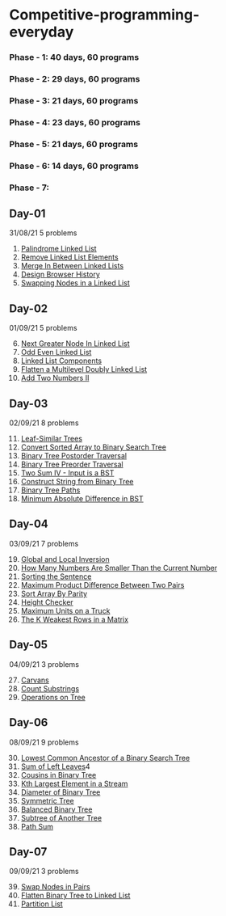 # Competitive-programming-everyday
### Phase - 1: 40 days, 60 programs
### Phase - 2: 29 days, 60 programs
### Phase - 3: 21 days, 60 programs
### Phase - 4: 23 days, 60 programs
### Phase - 5: 21 days, 60 programs
### Phase - 6: 14 days, 60 programs
### Phase - 7: 


## Day-01
31/08/21
5 problems

1. [Palindrome Linked List](https://leetcode.com/problems/palindrome-linked-list/)
2. [Remove Linked List Elements](https://leetcode.com/problems/remove-linked-list-elements/)
3. [Merge In Between Linked Lists](https://leetcode.com/problems/merge-in-between-linked-lists/)
4. [Design Browser History](https://leetcode.com/problems/design-browser-history/)
5. [Swapping Nodes in a Linked List](https://leetcode.com/problems/swapping-nodes-in-a-linked-list/)

## Day-02
01/09/21
5 problems

6. [Next Greater Node In Linked List](https://leetcode.com/problems/next-greater-node-in-linked-list/)
7. [Odd Even Linked List](https://leetcode.com/problems/odd-even-linked-list/)
8. [Linked List Components](https://leetcode.com/problems/linked-list-components/)
9. [Flatten a Multilevel Doubly Linked List](https://leetcode.com/problems/flatten-a-multilevel-doubly-linked-list/)
10. [Add Two Numbers II](https://leetcode.com/problems/add-two-numbers-ii/)

## Day-03
02/09/21
8 problems

11. [Leaf-Similar Trees](https://leetcode.com/problems/leaf-similar-trees/)
12. [Convert Sorted Array to Binary Search Tree](https://leetcode.com/problems/convert-sorted-array-to-binary-search-tree/)
13. [Binary Tree Postorder Traversal](https://leetcode.com/problems/binary-tree-postorder-traversal/)
14. [Binary Tree Preorder Traversal](https://leetcode.com/problems/binary-tree-preorder-traversal/)
15. [Two Sum IV - Input is a BST](https://leetcode.com/problems/two-sum-iv-input-is-a-bst/)
16. [Construct String from Binary Tree](https://leetcode.com/problems/construct-string-from-binary-tree/)
17. [Binary Tree Paths](https://leetcode.com/problems/binary-tree-paths/)
18. [Minimum Absolute Difference in BST](https://leetcode.com/problems/minimum-absolute-difference-in-bst/)

## Day-04
03/09/21
7 problems

19. [Global and Local Inversion](https://leetcode.com/problems/global-and-local-inversions/)
20. [How Many Numbers Are Smaller Than the Current Number](https://leetcode.com/problems/how-many-numbers-are-smaller-than-the-current-number/)
21. [Sorting the Sentence](https://leetcode.com/problems/sorting-the-sentence/)
22. [Maximum Product Difference Between Two Pairs](https://leetcode.com/problems/maximum-product-difference-between-two-pairs/)
23. [Sort Array By Parity](https://leetcode.com/problems/sort-array-by-parity/)
24. [Height Checker](https://leetcode.com/problems/height-checker/)
25. [Maximum Units on a Truck](https://leetcode.com/problems/maximum-units-on-a-truck/)
26. [The K Weakest Rows in a Matrix](https://leetcode.com/problems/the-k-weakest-rows-in-a-matrix/)

## Day-05
04/09/21
3 problems

27. [Carvans](https://www.codechef.com/problems/CARVANS)
28. [Count Substrings](https://www.codechef.com/problems/CSUB)
29. [Operations on Tree](https://leetcode.com/problems/operations-on-tree/)

## Day-06
08/09/21
9 problems

30. [Lowest Common Ancestor of a Binary Search Tree](https://leetcode.com/problems/lowest-common-ancestor-of-a-binary-search-tree/)
31. [Sum of Left Leaves](https://leetcode.com/problems/sum-of-left-leaves/)4
32. [Cousins in Binary Tree](https://leetcode.com/problems/cousins-in-binary-tree/)
33. [Kth Largest Element in a Stream](https://leetcode.com/problems/kth-largest-element-in-a-stream/)
34. [Diameter of Binary Tree](https://leetcode.com/problems/diameter-of-binary-tree/)
35. [Symmetric Tree](https://leetcode.com/problems/symmetric-tree/)
36. [Balanced Binary Tree](https://leetcode.com/problems/balanced-binary-tree/)
37. [Subtree of Another Tree](https://leetcode.com/problems/subtree-of-another-tree/)
38. [Path Sum](https://leetcode.com/problems/path-sum/)

## Day-07
09/09/21
3 problems

39. [Swap Nodes in Pairs](https://leetcode.com/problems/swap-nodes-in-pairs/)
40. [Flatten Binary Tree to Linked List](https://leetcode.com/problems/flatten-binary-tree-to-linked-list/)
41. [Partition List](https://leetcode.com/problems/partition-list/)
